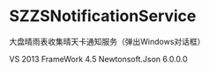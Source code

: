 # SZZSNotificationService
大盘晴雨表收集晴天卡通知服务（弹出Windows对话框）

VS 2013     FrameWork 4.5      Newtonsoft.Json 6.0.0.0 
